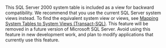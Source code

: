   This SQL Server 2000 system table is included as a view for backward compatibility. We  recommend that you use the current SQL Server system views instead. To find the equivalent system view or views, see [Mapping System Tables to System Views &#40;Transact-SQL&#41;](../../../relational-databases/system-tables/mapping-system-tables-to-system-views-transact-sql.md). This feature will be removed in a future version of Microsoft SQL Server. Avoid using this feature in new development work, and plan to modify applications that currently use this feature.
   